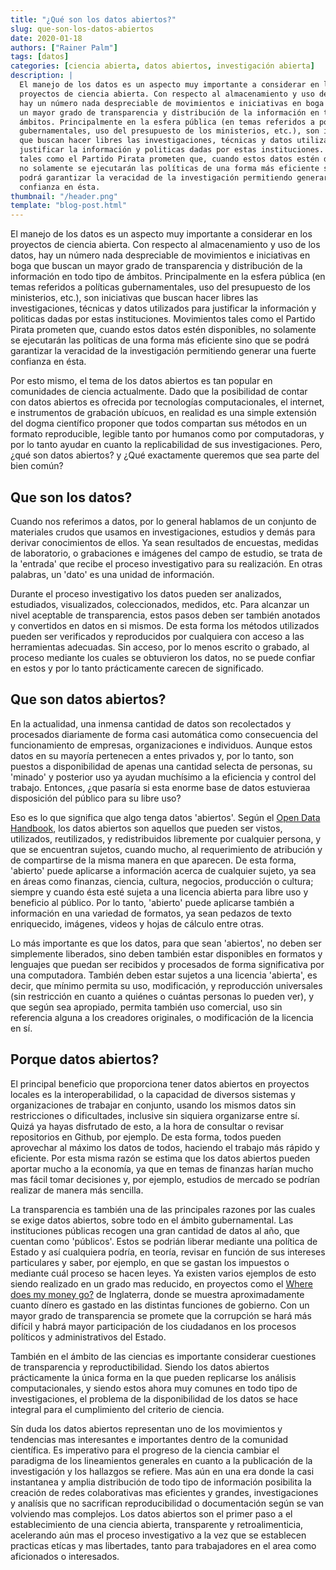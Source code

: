 ```yaml
---
title: "¿Qué son los datos abiertos?"
slug: que-son-los-datos-abiertos
date: 2020-01-18
authors: ["Rainer Palm"]
tags: [datos]
categories: [ciencia abierta, datos abiertos, investigación abierta]
description: |
  El manejo de los datos es un aspecto muy importante a considerar en los
  proyectos de ciencia abierta. Con respecto al almacenamiento y uso de los datos,
  hay un número nada despreciable de movimientos e iniciativas en boga que buscan
  un mayor grado de transparencia y distribución de la información en todo tipo de
  ámbitos. Principalmente en la esfera pública (en temas referidos a políticas
  gubernamentales, uso del presupuesto de los ministerios, etc.), son iniciativas
  que buscan hacer libres las investigaciones, técnicas y datos utilizados para
  justificar la información y politicas dadas por estas instituciones. Movimientos
  tales como el Partido Pirata prometen que, cuando estos datos estén disponibles,
  no solamente se ejecutarán las políticas de una forma más eficiente sino que se
  podrá garantizar la veracidad de la investigación permitiendo generar una fuerte
  confianza en ésta.
thumbnail: "/header.png"
template: "blog-post.html"
---
```


<!-- # Que son los datos abiertos? -->
<!-- **Por Rainer Palm** -->

El manejo de los datos es un aspecto muy importante a considerar en los
proyectos de ciencia abierta. Con respecto al almacenamiento y uso de los datos,
hay un número nada despreciable de movimientos e iniciativas en boga que buscan
un mayor grado de transparencia y distribución de la información en todo tipo de
ámbitos. Principalmente en la esfera pública (en temas referidos a políticas
gubernamentales, uso del presupuesto de los ministerios, etc.), son iniciativas
que buscan hacer libres las investigaciones, técnicas y datos utilizados para
justificar la información y politicas dadas por estas instituciones. Movimientos
tales como el Partido Pirata prometen que, cuando estos datos estén disponibles,
no solamente se ejecutarán las políticas de una forma más eficiente sino que se
podrá garantizar la veracidad de la investigación permitiendo generar una fuerte
confianza en ésta.

<!-- TEASER_END -->

Por esto mismo, el tema de los datos abiertos es tan popular en comunidades de
ciencia actualmente. Dado que la posibilidad de contar con datos abiertos es
ofrecida por tecnologías computacionales, el internet, e instrumentos de
grabación ubícuos, en realidad es una simple extensión del dogma científico
proponer que todos compartan sus métodos en un formato reproducible, legible
tanto por humanos como por computadoras, y por lo tanto ayudar en cuanto la
replicabilidad de sus investigaciones. Pero, ¿qué son datos abiertos? y ¿Qué
exactamente queremos que sea parte del bien común?

## Que son los datos?

Cuando nos referimos a datos, por lo general hablamos de un conjunto de
materiales crudos que usamos en investigaciones, estudios y demás para derivar
conocimientos de ellos. Ya sean resultados de encuestas, medidas de laboratorio,
o grabaciones e imágenes del campo de estudio, se trata de la 'entrada' que
recibe el proceso investigativo para su realización. En otras palabras, un
'dato' es una unidad de información.

Durante el proceso investigativo los datos pueden ser analizados, estudiados,
visualizados, coleccionados, medidos, etc. Para alcanzar un nivel aceptable de
transparencia, estos pasos deben ser también anotados y convertidos en datos en
si mismos. De esta forma los métodos utilizados pueden ser verificados y
reproducidos por cualquiera con acceso a las herramientas adecuadas. Sin acceso,
por lo menos escrito o grabado, al proceso mediante los cuales se obtuvieron los
datos, no se puede confiar en estos y por lo tanto prácticamente carecen de
significado.

## Que son datos abiertos?

En la actualidad, una inmensa cantidad de datos son recolectados y procesados
diariamente de forma casi automática como consecuencia del funcionamiento de
empresas, organizaciones e individuos. Aunque estos datos en su mayoría
pertenecen a entes privados y, por lo tanto, son puestos a disponibilidad de
apenas una cantidad selecta de personas, su 'minado' y posterior uso ya ayudan
muchísimo a la eficiencia y control del trabajo. Entonces, ¿que pasaría si esta
enorme base de datos estuvieraa disposición del público para su libre uso?

Eso es lo que significa que algo tenga datos 'abiertos'. Según el
[Open Data Handbook](https://opendatahandbook.org/guide/es/what-is-open-data/),
los datos abiertos son aquellos que pueden ser vistos, utilizados, reutilizados,
y redistribuidos libremente por cualquier persona, y que se encuentran sujetos,
cuando mucho, al requerimiento de atribución y de compartirse de la misma manera
en que aparecen. De esta forma, 'abierto' puede aplicarse a información acerca
de cualquier sujeto, ya sea en áreas como finanzas, ciencia, cultura, negocios,
producción o cultura; siempre y cuando ésta esté sujeta a una licencia abierta
para libre uso y beneficio al público. Por lo tanto, 'abierto' puede aplicarse
también a información en una variedad de formatos, ya sean pedazos de texto
enriquecido, imágenes, videos y hojas de cálculo entre otras.

Lo más importante es que los datos, para que sean 'abiertos', no deben ser
simplemente liberados, sino deben también estar disponibles en formatos y
lenguajes que puedan ser recibidos y procesados de forma significativa por una
computadora. También deben estar sujetos a una licencia 'abierta', es decir, que
mínimo permita su uso, modificación, y reproducción universales (sin restricción
en cuanto a quiénes o cuántas personas lo pueden ver), y que según sea
apropiado, permita también uso comercial, uso sin referencia alguna a los
creadores originales, o modificación de la licencia en sí.

## Porque datos abiertos?

El principal beneficio que proporciona tener datos abiertos en proyectos locales
es la interoperabilidad, o la capacidad de diversos sistemas y organizaciones de
trabajar en conjunto, usando los mismos datos sin restricciones o dificultades,
inclusive sin siquiera organizarse entre sí. Quizá ya hayas disfrutado de esto,
a la hora de consultar o revisar repositorios en Github, por ejemplo. De esta
forma, todos pueden aprovechar al máximo los datos de todos, haciendo el trabajo
más rápido y eficiente. Por esta misma razón se estima que los datos abiertos
pueden aportar mucho a la economía, ya que en temas de finanzas harían mucho mas
fácil tomar decisiones y, por ejemplo, estudios de mercado se podrían realizar
de manera más sencilla.

La transparencia es también una de las principales razones por las cuales se
exige datos abiertos, sobre todo en el ámbito gubernamental. Las instituciones
públicas recogen una gran cantidad de datos al año, que cuentan como 'públicos'.
Estos se podrián liberar mediante una política de Estado y así cualquiera
podría, en teoría, revisar en función de sus intereses particulares y saber, por
ejemplo, en que se gastan los impuestos o mediante cuál proceso se hacen leyes.
Ya existen varios ejemplos de esto siendo realizado en un grado mas reducido, en
proyectos como el [Where does my money go?](https://app.wheredoesmymoneygo.org/)
de Inglaterra, donde se muestra aproximadamente cuanto dínero es gastado en las
distintas funciones de gobierno. Con un mayor grado de transparencia se promete
que la corrupción se hará más difícil y habrá mayor participación de los
ciudadanos en los procesos políticos y administrativos del Estado.

También en el ámbito de las ciencias es importante considerar cuestiones de
transparencia y reproductibilidad. Siendo los datos abiertos prácticamente la
única forma en la que pueden replicarse los análisis computacionales, y siendo
estos ahora muy comunes en todo tipo de investigaciones, el problema de la
disponibilidad de los datos se hace integral para el cumplimiento del criterio
de ciencia.

Sín duda los datos abiertos representan uno de los movimientos y tendencias mas
interesantes e importantes dentro de la comunidad científica. Es imperativo para
el progreso de la ciencia cambiar el paradigma de los lineamientos generales en
cuanto a la publicación de la investigación y los hallazgos se refiere. Mas aún
en una era donde la casi instantanea y amplia distribución de todo tipo de
información posibilita la creación de redes colaborativas mas eficientes y
grandes, investigaciones y analísis que no sacrifican reproducibilidad o
documentación según se van volviendo mas complejos. Los datos abiertos son el
primer paso a el establecimiento de una ciencia abierta, transparente y
retroalimenticia, acelerando aún mas el proceso investigativo a la vez que se
establecen practicas etícas y mas libertades, tanto para trabajadores en el area
como aficionados o interesados.
